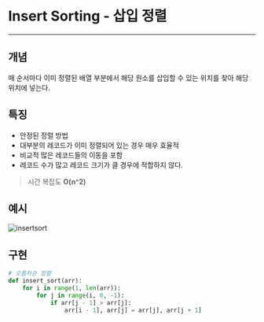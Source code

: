 # Insert Sorting - 삽입 정렬
---

## 개념
매 순서마다 이미 정렬된 배열 부분에서 해당 원소를 삽입할 수 있는 위치를 찾아 해당 위치에 넣는다.

## 특징
- 안정된 정렬 방법
- 대부분의 레코드가 이미 정렬되어 있는 경우 매우 효율적
- 비교적 많은 레코드들의 이동을 포함
- 레코드 수가 많고 레코드 크기가 클 경우에 적합하지 않다.

> 시간 복잡도
**O(n^2)**

## 예시
![insertsort](./../../Image/insertsort.png)

## 구현
```python
# 오름차순 정렬
def insert_sort(arr):
    for i in range(1, len(arr)):
        for j in range(i, 0, -1):
            if arr[j - 1] > arr[j]:
                arr[i - 1], arr[j] = arr[j], arr[j + 1]

```
